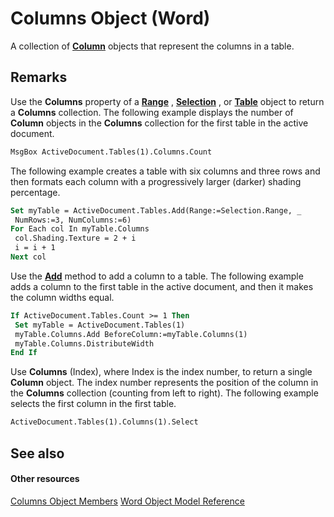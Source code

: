 
# Columns Object (Word)

A collection of  **[Column](49d68571-2a57-6795-34b9-eb09aeb43043.md)** objects that represent the columns in a table.


## Remarks

Use the  **Columns** property of a **[Range](15a7a1c4-5f3f-5b6e-60e9-29688de3f274.md)** , **[Selection](7b574a91-c33e-ecfd-6783-6b7528b2ed8f.md)** , or **[Table](996b58dd-ebc6-ee30-5bfe-c5e51a0f71d6.md)** object to return a **Columns** collection. The following example displays the number of **Column** objects in the **Columns** collection for the first table in the active document.


```vb
MsgBox ActiveDocument.Tables(1).Columns.Count
```

The following example creates a table with six columns and three rows and then formats each column with a progressively larger (darker) shading percentage.




```vb
Set myTable = ActiveDocument.Tables.Add(Range:=Selection.Range, _ 
 NumRows:=3, NumColumns:=6) 
For Each col In myTable.Columns 
 col.Shading.Texture = 2 + i 
 i = i + 1 
Next col
```

Use the  **[Add](b93aa859-e0f1-b8b1-a9d7-766f7f1f528c.md)** method to add a column to a table. The following example adds a column to the first table in the active document, and then it makes the column widths equal.




```vb
If ActiveDocument.Tables.Count >= 1 Then 
 Set myTable = ActiveDocument.Tables(1) 
 myTable.Columns.Add BeforeColumn:=myTable.Columns(1) 
 myTable.Columns.DistributeWidth 
End If
```

Use  **Columns** (Index), where Index is the index number, to return a single **Column** object. The index number represents the position of the column in the **Columns** collection (counting from left to right). The following example selects the first column in the first table.




```vb
ActiveDocument.Tables(1).Columns(1).Select
```


## See also


#### Other resources


[Columns Object Members](0c588082-0571-6261-e15f-12c0f076052f.md)
[Word Object Model Reference](http://msdn.microsoft.com/library/be452561-b436-bb9b-6f94-3faa9a74a6fd%28Office.15%29.aspx)

